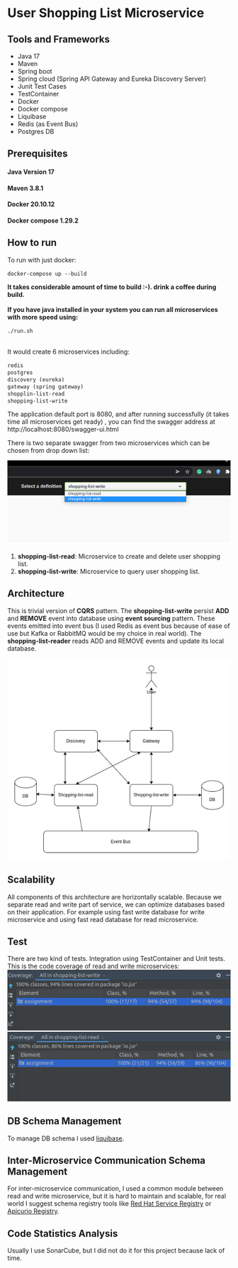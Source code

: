 # User Shopping List Microservice
## Tools and Frameworks
- Java 17
- Maven
- Spring boot
- Spring cloud (Spring API Gateway and Eureka Discovery Server)
- Junit Test Cases
- TestContainer
- Docker
- Docker compose
- Liquibase
- Redis (as Event Bus)
- Postgres DB

## Prerequisites

#### Java Version 17
#### Maven 3.8.1
#### Docker 20.10.12
#### Docker compose 1.29.2

## How to run
To run with just docker:
```shell
docker-compose up --build
```
**It takes considerable amount of time to build :-). drink a coffee during build.**
<br/>
<br/>
**If you have java installed in your system you can run all microservices with more speed using:** 
```shell
./run.sh
```
<br/>
It would create 6 microservices including: 

```shell
redis
postgres
discovery (eureka)
gateway (spring gateway)
shopplin-list-read
shopping-list-write
```
The application default port is 8080, and after running successfully (it takes 
time all microservices get ready) ,
you can find the swagger address at http://localhost:8080/swagger-ui.html
<p></p>
There is two separate swagger from two microservices which can be chosen from 
drop down list:

![select service](./img/1.png)

1. **shopping-list-read**: Microservice to create and delete user shopping list.
2. **shopping-list-write**: Microservice to query user shopping list.

## Architecture
This is trivial version of **CQRS** pattern. The **shopping-list-write** persist **ADD** and 
**REMOVE** event into database using **event sourcing** pattern. These events emitted into 
event bus (I used Redis as event bus because of ease of use but Kafka or RabbitMQ would be 
my choice in real world). The **shopping-list-reader** reads ADD and REMOVE events and update 
its local database. 


![select service](./img/2.png)
## Scalability 
All components of this architecture are horizontally scalable. Because we separate read and write
part of service, we can optimize databases based on their application. For example using fast write 
database for write microservice and using fast read database for read microservice. 

## Test
There are two kind of tests. Integration using TestContainer and Unit tests.
<br/>
This is the code coverage of read and write microservices: 
![img.png](img/img.png)
![img_1.png](img/img_1.png)

## DB Schema Management
To manage DB schema I used [liquibase](https://liquibase.org/).
## Inter-Microservice Communication Schema Management
For inter-microservice communication, I used a common module between read and write 
microservice, but it is hard to maintain and scalable, for real world I suggest 
schema registry tools like 
[Red Hat Service Registry](https://access.redhat.com/documentation/en-us/red_hat_amq/7.6/html/using_amq_streams_on_openshift/service-registry-str) 
or [Apicurio Registry](https://www.apicur.io/registry/).
## Code Statistics Analysis
Usually I use SonarCube, but I did not do it for this project because lack of time. 